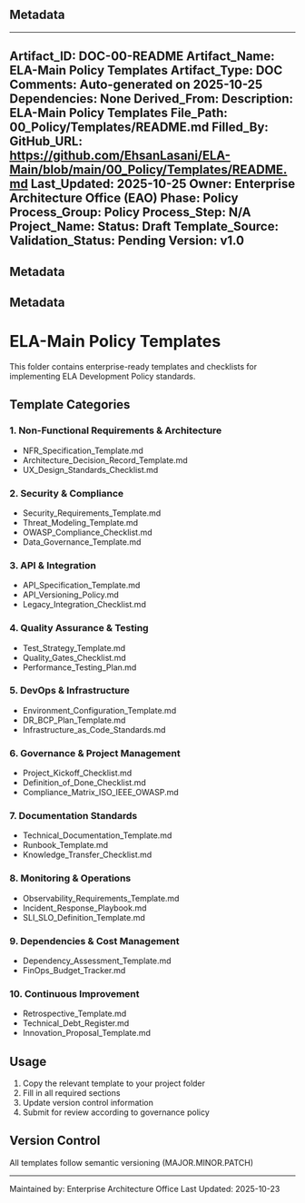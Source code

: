 ## Metadata
---
Artifact_ID: DOC-00-README
Artifact_Name: ELA-Main Policy Templates
Artifact_Type: DOC
Comments: Auto-generated on 2025-10-25
Dependencies: None
Derived_From: 
Description: ELA-Main Policy Templates
File_Path: 00_Policy/Templates/README.md
Filled_By: 
GitHub_URL: https://github.com/EhsanLasani/ELA-Main/blob/main/00_Policy/Templates/README.md
Last_Updated: 2025-10-25
Owner: Enterprise Architecture Office (EAO)
Phase: Policy
Process_Group: Policy
Process_Step: N/A
Project_Name: 
Status: Draft
Template_Source: 
Validation_Status: Pending
Version: v1.0
---
## Metadata
## Metadata
# ELA-Main Policy Templates

This folder contains enterprise-ready templates and checklists for implementing ELA Development Policy standards.

## Template Categories

### 1. Non-Functional Requirements & Architecture
- NFR_Specification_Template.md
- Architecture_Decision_Record_Template.md
- UX_Design_Standards_Checklist.md

### 2. Security & Compliance
- Security_Requirements_Template.md
- Threat_Modeling_Template.md
- OWASP_Compliance_Checklist.md
- Data_Governance_Template.md

### 3. API & Integration
- API_Specification_Template.md
- API_Versioning_Policy.md
- Legacy_Integration_Checklist.md

### 4. Quality Assurance & Testing
- Test_Strategy_Template.md
- Quality_Gates_Checklist.md
- Performance_Testing_Plan.md

### 5. DevOps & Infrastructure
- Environment_Configuration_Template.md
- DR_BCP_Plan_Template.md
- Infrastructure_as_Code_Standards.md

### 6. Governance & Project Management
- Project_Kickoff_Checklist.md
- Definition_of_Done_Checklist.md
- Compliance_Matrix_ISO_IEEE_OWASP.md

### 7. Documentation Standards
- Technical_Documentation_Template.md
- Runbook_Template.md
- Knowledge_Transfer_Checklist.md

### 8. Monitoring & Operations
- Observability_Requirements_Template.md
- Incident_Response_Playbook.md
- SLI_SLO_Definition_Template.md

### 9. Dependencies & Cost Management
- Dependency_Assessment_Template.md
- FinOps_Budget_Tracker.md

### 10. Continuous Improvement
- Retrospective_Template.md
- Technical_Debt_Register.md
- Innovation_Proposal_Template.md

## Usage

1. Copy the relevant template to your project folder
2. Fill in all required sections
3. Update version control information
4. Submit for review according to governance policy

## Version Control

All templates follow semantic versioning (MAJOR.MINOR.PATCH)

---
Maintained by: Enterprise Architecture Office
Last Updated: 2025-10-23
